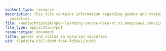 ```yaml
---
content_type: resource
description: This file contains information regarding gender and status in agrarian
  societies.
file: /media/https%3A/open-learning-course-data-rc.s3.amazonaws.com/21a-231j-gender-sexuality-and-society-spring-2006/f2ad19fa03179bddfb66fd58a113c3b3_MIT21A_213JS06_gndr_agra.pdf
file_type: application/pdf
resourcetype: Document
title: gender and status in agrarian societies
uid: f2ad19fa-0317-9bdd-fb66-fd58a113c3b3
---
```

